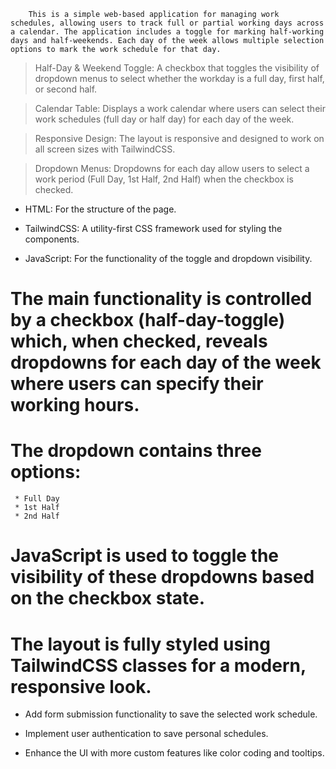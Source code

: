 <!-- Work Calendar Web Application -->

        This is a simple web-based application for managing work schedules, allowing users to track full or partial working days across a calendar. The application includes a toggle for marking half-working days and half-weekends. Each day of the week allows multiple selection options to mark the work schedule for that day.

<!-- Features -->

  > Half-Day & Weekend Toggle: A checkbox that toggles the visibility of dropdown menus to select whether the workday is a full day, first half, or second half.

  > Calendar Table: Displays a work calendar where users can select their work schedules (full day or half day) for each day of the week.

  > Responsive Design: The layout is responsive and designed to work on all screen sizes with TailwindCSS.

  > Dropdown Menus: Dropdowns for each day allow users to select a work period (Full Day, 1st Half, 2nd Half) when the checkbox is checked.


<!-- Technologies Used -->

  * HTML: For the structure of the page.

  * TailwindCSS: A utility-first CSS framework used for styling the components.

  * JavaScript: For the functionality of the toggle and dropdown visibility.



<!-- How It Works -->

 # The main functionality is controlled by a checkbox (half-day-toggle) which, when checked, reveals dropdowns for each day of the week where users can specify their working hours.

 # The dropdown contains three options:
     * Full Day
     * 1st Half
     * 2nd Half

 # JavaScript is used to toggle the visibility of these dropdowns based on the checkbox state.

 # The layout is fully styled using TailwindCSS classes for a modern, responsive look.


<!-- Future Improvements -->

 * Add form submission functionality to save the selected work schedule.

 * Implement user authentication to save personal schedules.

 * Enhance the UI with more custom features like color coding and tooltips.
